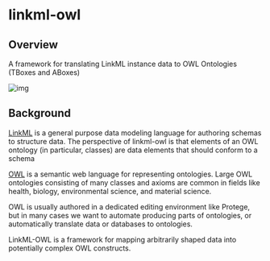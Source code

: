 # linkml-owl

## Overview

A framework for translating LinkML instance data to OWL Ontologies (TBoxes and ABoxes)

![img](images/LinkML-OWL-fig.png)

## Background

[LinkML](https://linkml/io/linkml) is a general purpose data modeling
language for authoring schemas to structure data. The perspective of
linkml-owl is that elements of an OWL ontology (in particular,
classes) are data elements that should conform to a schema

[OWL](https://www.w3.org/OWL/) is a semantic web language for representing
ontologies. Large OWL ontologies consisting of many classes and axioms are common
in fields like health, biology, environmental science, and material science.

OWL is usually authored in a dedicated editing environment like Protege,
but in many cases we want to automate producing parts of ontologies, or
automatically translate data or databases to ontologies.

LinkML-OWL is a framework for mapping arbitrarily shaped data into potentially
complex OWL constructs.
